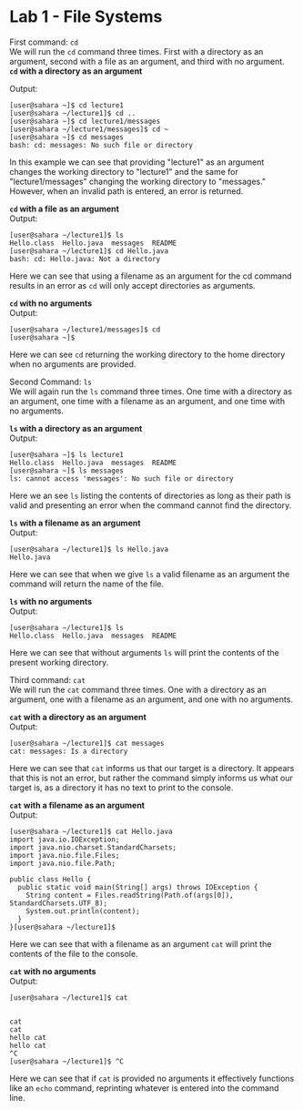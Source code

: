 # Lab 1 - File Systems

First command: `cd`  
We will run the `cd` command three times. First with a directory as an argument, second with a file as an argument, and
third with no argument.  
**`cd` with a directory as an argument**

Output:  
```
[user@sahara ~]$ cd lecture1
[user@sahara ~/lecture1]$ cd ..
[user@sahara ~]$ cd lecture1/messages
[user@sahara ~/lecture1/messages]$ cd ~
[user@sahara ~]$ cd messages
bash: cd: messages: No such file or directory
```
In this example we can see that providing "lecture1" as an argument changes the working directory to "lecture1" and the same for "lecture1/messages" changing the working directory to "messages." However, when an invalid path is entered, an error is returned.  

**`cd` with a file as an argument**  
Output:  
```
[user@sahara ~/lecture1]$ ls
Hello.class  Hello.java  messages  README
[user@sahara ~/lecture1]$ cd Hello.java
bash: cd: Hello.java: Not a directory
```
Here we can see that using a filename as an argument for the cd command results in an error as `cd` will
only accept directories as arguments.  

**`cd` with no arguments**  
Output:  
```
[user@sahara ~/lecture1/messages]$ cd
[user@sahara ~]$ 
```
Here we can see `cd` returning the working directory to the home directory when no arguments are provided.  

Second Command: `ls`  
We will again run the `ls` command three times. One time with a directory as an argument, one time with a filename as an argument, and one time with no arguments.

**`ls` with a directory as an argument**  
Output:  
```
[user@sahara ~]$ ls lecture1
Hello.class  Hello.java  messages  README
[user@sahara ~]$ ls messages
ls: cannot access 'messages': No such file or directory
```
Here we an see `ls` listing the contents of directories as long as their path is valid and presenting an error when the command cannot find the directory.  

**`ls` with a filename as an argument**  
Output:  
```
[user@sahara ~/lecture1]$ ls Hello.java
Hello.java
```
Here we can see that when we give `ls` a valid filename as an argument the command will return the name of the file.  

**`ls` with no arguments**  
Output:  
```
[user@sahara ~/lecture1]$ ls
Hello.class  Hello.java  messages  README
```
Here we can see that without arguments `ls` will print the contents of the present working directory.  

Third command: `cat`  
We will run the `cat` command three times. One with a directory as an argument, one with a filename as an argument, and one with no arguments.  

**`cat` with a directory as an argument**  
Output:  
```
[user@sahara ~/lecture1]$ cat messages
cat: messages: Is a directory
```
Here we can see that `cat` informs us that our target is a directory. It appears that this is not an error, but rather the command simply informs us what our target is, as a directory it has no text to print to the console. 

**`cat` with a filename as an argument**  
Output:  
```
[user@sahara ~/lecture1]$ cat Hello.java
import java.io.IOException;
import java.nio.charset.StandardCharsets;
import java.nio.file.Files;
import java.nio.file.Path;

public class Hello {
  public static void main(String[] args) throws IOException {
    String content = Files.readString(Path.of(args[0]), StandardCharsets.UTF_8);    
    System.out.println(content);
  }
}[user@sahara ~/lecture1]$ 
```
Here we can see that with a filename as an argument `cat` will print the contents of the file to the console.  

**`cat` with no arguments**  
Output:  
```
[user@sahara ~/lecture1]$ cat


cat
cat
hello cat
hello cat
^C
[user@sahara ~/lecture1]$ ^C
```
Here we can see that if `cat` is provided no arguments it effectively functions like an `echo` command, reprinting whatever is entered into the command line.  
